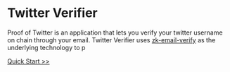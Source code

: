 # Twitter Verifier

Proof of Twitter is an application that lets you verify your twitter username on chain through your email. Twitter Verifier uses [zk-email-verify](/zk-email-verify/README.md) as the underlying technology to p

[Quick Start >>](./quick_start.md)